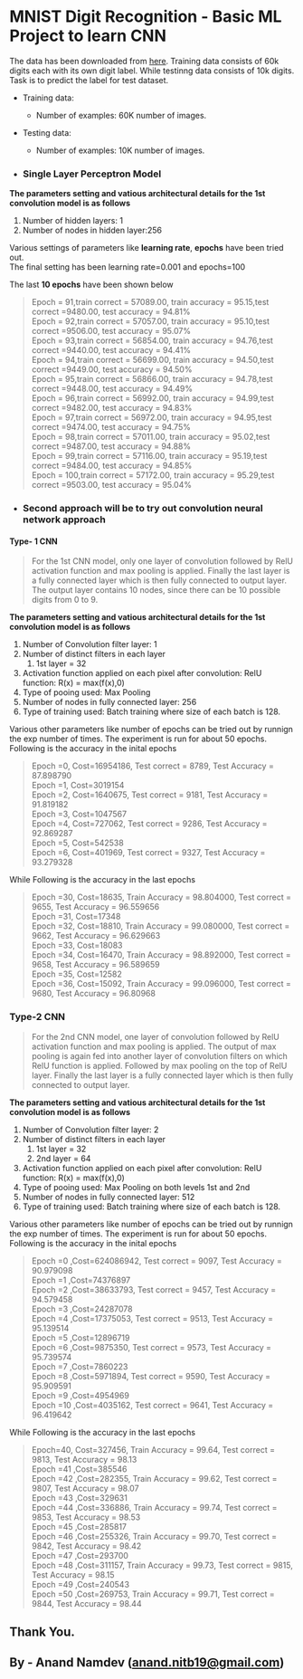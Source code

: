 # MNIST Digit Recognition - Basic ML Project to learn CNN 

The data has been downloaded from [here](https://pjreddie.com/projects/mnist-in-csv/). Training data consists of 60k digits each with its own digit label. While testinng data consists of 10k digits. Task is to predict the label  for test dataset.

* Training data:
  * Number of examples: 60K number of images.
* Testing data:
  * Number of examples: 10K number of images.

* ### Single Layer Perceptron Model

**The parameters setting and vatious architectural details for the 1st convolution model is as follows**
1. Number of hidden layers: 1
2. Number of nodes in hidden layer:256

Various settings of parameters like **learning rate**, **epochs** have been tried out.  
The final setting has been learning rate=0.001 and epochs=100  

The last **10 epochs** have been shown below

  >Epoch = 91,train correct = 57089.00, train accuracy = 95.15,test correct =9480.00, test accuracy = 94.81%  
  Epoch = 92,train correct = 57057.00, train accuracy = 95.10,test correct =9506.00, test accuracy = 95.07%  
  Epoch = 93,train correct = 56854.00, train accuracy = 94.76,test correct =9440.00, test accuracy = 94.41%  
  Epoch = 94,train correct = 56699.00, train accuracy = 94.50,test correct =9449.00, test accuracy = 94.50%  
  Epoch = 95,train correct = 56866.00, train accuracy = 94.78,test correct =9448.00, test accuracy = 94.49%  
  Epoch = 96,train correct = 56992.00, train accuracy = 94.99,test correct =9482.00, test accuracy = 94.83%  
  Epoch = 97,train correct = 56972.00, train accuracy = 94.95,test correct =9474.00, test accuracy = 94.75%  
  Epoch = 98,train correct = 57011.00, train accuracy = 95.02,test correct =9487.00, test accuracy = 94.88%  
  Epoch = 99,train correct = 57116.00, train accuracy = 95.19,test correct =9484.00, test accuracy = 94.85%  
  Epoch = 100,train correct = 57172.00, train accuracy = 95.29,test correct =9503.00, test accuracy = 95.04%  
  
  * ### Second approach will be to try out convolution neural network approach
  #### Type- 1 CNN
  
  > For the 1st CNN model, only one layer of convolution followed by RelU activation function and max pooling 
  is applied. Finally the last layer is a fully connected layer which is then fully connected to output layer. 
  The output layer contains 10 nodes, since there can be 10 possible digits from 0 to 9.
  
  **The parameters setting and vatious architectural details for the 1st convolution model is as follows**
  
  1. Number of Convolution filter layer: 1
  2. Number of distinct filters in each layer
      1. 1st layer = 32
  3. Activation function applied on each pixel after convolution: RelU function: R(x) = max(f(x),0)
  4. Type of pooing used: Max Pooling
  5. Number of nodes in fully connected layer: 256
  6. Type of training used: Batch training where size of each batch is 128.
  
  Various other parameters like number of epochs can be tried out by runnign the exp number of times.
The experiment is run for about 50 epochs. Following is the accuracy in the inital epochs
  
 >Epoch =0, Cost=16954186, Test correct = 8789, Test Accuracy = 87.898790  
 Epoch =1, Cost=3019154  
 Epoch =2, Cost=1640675, Test correct = 9181, Test Accuracy = 91.819182  
 Epoch =3, Cost=1047567   
 Epoch =4, Cost=727062, Test correct = 9286, Test Accuracy = 92.869287  
 Epoch =5, Cost=542538  
 Epoch =6, Cost=401969, Test correct = 9327, Test Accuracy = 93.279328  

While Following is the accuracy in the last epochs
 >Epoch =30, Cost=18635, Train Accuracy = 98.804000, Test correct = 9655, Test Accuracy = 96.559656  
 Epoch =31, Cost=17348  
 Epoch =32, Cost=18810, Train Accuracy = 99.080000, Test correct = 9662, Test Accuracy = 96.629663  
 Epoch =33, Cost=18083  
 Epoch =34, Cost=16470, Train Accuracy = 98.892000, Test correct = 9658, Test Accuracy = 96.589659  
 Epoch =35, Cost=12582  
 Epoch =36, Cost=15092, Train Accuracy = 99.096000, Test correct = 9680, Test Accuracy = 96.80968  

### Type-2 CNN

> For the 2nd CNN model, one layer of convolution followed by RelU activation function and max pooling 
  is applied. The output of max pooling is again fed into another layer of convolution filters on which RelU function is applied. Followed by max pooling on the top of RelU layer. Finally the last layer is a fully connected layer which is then fully connected to output layer. 
  
  
   **The parameters setting and vatious architectural details for the 1st convolution model is as follows**
  
  1. Number of Convolution filter layer: 2
  2. Number of distinct filters in each layer
      1. 1st layer = 32
      2. 2nd layer = 64
  3. Activation function applied on each pixel after convolution: RelU function: R(x) = max(f(x),0)
  4. Type of pooing used: Max Pooling on both levels 1st and 2nd
  5. Number of nodes in fully connected layer: 512
  6. Type of training used: Batch training where size of each batch is 128.
  
  Various other parameters like number of epochs can be tried out by runnign the exp number of times.
The experiment is run for about 50 epochs. Following is the accuracy in the inital epochs

 >Epoch =0 ,Cost=624086942, Test correct = 9097, Test Accuracy = 90.979098  
 Epoch =1 ,Cost=74376897  
 Epoch =2 ,Cost=38633793, Test correct = 9457, Test Accuracy = 94.579458  
 Epoch =3 ,Cost=24287078  
 Epoch =4 ,Cost=17375053, Test correct = 9513, Test Accuracy = 95.139514  
 Epoch =5 ,Cost=12896719  
 Epoch =6 ,Cost=9875350, Test correct = 9573, Test Accuracy = 95.739574  
 Epoch =7 ,Cost=7860223  
 Epoch =8 ,Cost=5971894, Test correct = 9590, Test Accuracy = 95.909591  
 Epoch =9 ,Cost=4954969  
 Epoch =10 ,Cost=4035162, Test correct = 9641, Test Accuracy = 96.419642  

While Following is the accuracy in the last epochs
 >Epoch=40, Cost=327456, Train Accuracy = 99.64, Test correct = 9813, Test Accuracy = 98.13  
 Epoch =41 ,Cost=385546  
 Epoch =42 ,Cost=282355, Train Accuracy = 99.62, Test correct = 9807, Test Accuracy = 98.07  
 Epoch =43 ,Cost=329631   
 Epoch =44 ,Cost=336886, Train Accuracy = 99.74, Test correct = 9853, Test Accuracy = 98.53  
 Epoch =45 ,Cost=285817   
 Epoch =46 ,Cost=255326, Train Accuracy = 99.70, Test correct = 9842, Test Accuracy = 98.42  
 Epoch =47 ,Cost=293700  
 Epoch =48 ,Cost=311157, Train Accuracy = 99.73, Test correct = 9815, Test Accuracy = 98.15  
 Epoch =49 ,Cost=240543  
 Epoch =50 ,Cost=269753, Train Accuracy = 99.71, Test correct = 9844, Test Accuracy = 98.44  


## Thank You. 
## By - Anand Namdev (anand.nitb19@gmail.com)

